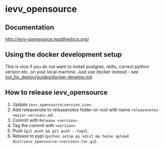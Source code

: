 # ievv_opensource

## Documentation
http://ievv-opensource.readthedocs.org/

## Using the docker development setup
This is nice if you do not want to install postgres, redis, correct python version etc. on your local machine.
Just use docker instead - see [not_for_deploy/guides/docker-develop.md](not_for_deploy/guides/docker-develop.md).


## How to release ievv_opensource
1. Update ``ievv_opensource/version.json``.
2. Add releasenote to releasenotes folder on root with name `releasenotes-<major-version>.md`.
3. Commit with ``Release <version>``.
4. Tag the commit with ``<version>``.
5. Push (``git push && git push --tags``).
6. Release to pypi (``python setup.py sdist && twine upload dist/ievv_opensource-<version>.tar.gz``).
